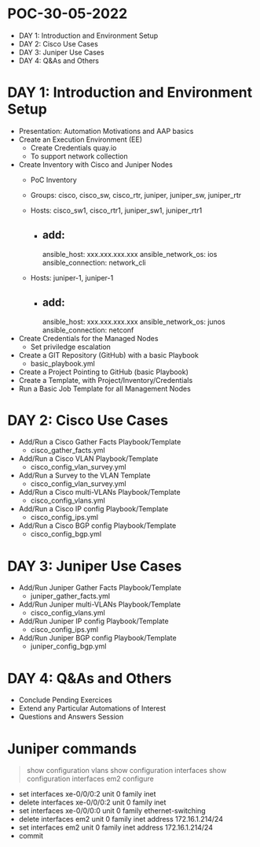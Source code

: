 # POC-30-05-2022

- DAY 1: Introduction and Environment Setup
- DAY 2: Cisco Use Cases
- DAY 3: Juniper Use Cases
- DAY 4: Q&As and Others

# DAY 1: Introduction and Environment Setup

- Presentation: Automation Motivations and AAP basics
- Create an Execution Environment (EE)
    - Create Credentials quay.io
    - To support network collection 
- Create Inventory with Cisco and Juniper Nodes
    - PoC Inventory
    - Groups: cisco, cisco_sw, cisco_rtr, juniper, juniper_sw, juniper_rtr
    - Hosts: cisco_sw1, cisco_rtr1, juniper_sw1, juniper_rtr1
        - add: 
            ---
            ansible_host: xxx.xxx.xxx.xxx
            ansible_network_os: ios
            ansible_connection: network_cli

    - Hosts: juniper-1, juniper-1
        - add: 
            ---
            ansible_host: xxx.xxx.xxx.xxx
            ansible_network_os: junos
            ansible_connection: netconf
- Create Credentials for the Managed Nodes
    - Set priviledge escalation
- Create a GIT Repository (GitHub) with a basic Playbook 
    - basic_playbook.yml
- Create a Project Pointing to GitHub (basic Playbook)
- Create a Template, with Project/Inventory/Credentials
- Run a Basic Job Template for all Management Nodes


# DAY 2: Cisco Use Cases

- Add/Run a Cisco Gather Facts Playbook/Template
    - cisco_gather_facts.yml
- Add/Run a Cisco VLAN Playbook/Template
    - cisco_config_vlan_survey.yml
- Add/Run a Survey to the VLAN Template
    - cisco_config_vlan_survey.yml
- Add/Run a Cisco multi-VLANs Playbook/Template
    - cisco_config_vlans.yml
- Add/Run a Cisco IP config Playbook/Template
    - cisco_config_ips.yml
- Add/Run a Cisco BGP config Playbook/Template
    - cisco_config_bgp.yml


# DAY 3: Juniper Use Cases

- Add/Run Juniper Gather Facts Playbook/Template
    - juniper_gather_facts.yml
- Add/Run Juniper multi-VLANs Playbook/Template
    - cisco_config_vlans.yml
- Add/Run Juniper IP config Playbook/Template
    - cisco_config_ips.yml
- Add/Run Juniper BGP config Playbook/Template
    - juniper_config_bgp.yml


# DAY 4: Q&As and Others

- Conclude Pending Exercices
- Extend any Particular Automations of Interest
- Questions and Answers Session


# Juniper commands

> show configuration vlans 
> show configuration interfaces
> show configuration interfaces em2
> configure
- set interfaces xe-0/0/0:2 unit 0 family inet
- delete interfaces xe-0/0/0:2 unit 0 family inet
- set interfaces xe-0/0/0:0 unit 0 family ethernet-switching
- delete interfaces em2 unit 0 family inet address 172.16.1.214/24
- set interfaces em2 unit 0 family inet address 172.16.1.214/24
- commit
